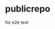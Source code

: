 # publicrepo
for e2e test




























































































































































